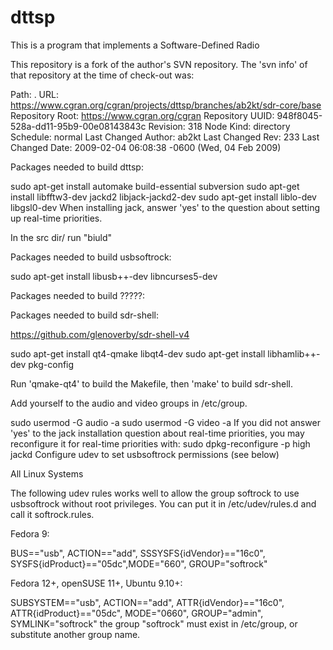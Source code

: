# dttsp
This is a program that implements a Software-Defined Radio

This repository is a fork of the author's SVN repository.  The 'svn info'
of that repository at the time of check-out was:

Path: .
URL: https://www.cgran.org/cgran/projects/dttsp/branches/ab2kt/sdr-core/base
Repository Root: https://www.cgran.org/cgran
Repository UUID: 948f8045-528a-dd11-95b9-00e08143843c
Revision: 318
Node Kind: directory
Schedule: normal
Last Changed Author: ab2kt
Last Changed Rev: 233
Last Changed Date: 2009-02-04 06:08:38 -0600 (Wed, 04 Feb 2009)


Packages needed to build dttsp:

sudo apt-get install automake build-essential subversion 
sudo apt-get install libfftw3-dev jackd2 libjack-jackd2-dev 
sudo apt-get install liblo-dev libgsl0-dev
When installing jack, answer 'yes' to the question about setting up real-time priorities.

In the src dir/ run "biuld"

Packages needed to build usbsoftrock:

sudo apt-get install libusb++-dev libncurses5-dev

Packages needed to build ?????:

Packages needed to build sdr-shell:

https://github.com/glenoverby/sdr-shell-v4

sudo apt-get install qt4-qmake libqt4-dev 
sudo apt-get install libhamlib++-dev pkg-config

Run 'qmake-qt4' to build the Makefile, then 'make' to build sdr-shell.

Add yourself to the audio and video groups in /etc/group.

sudo usermod -G audio -a sudo usermod -G video -a
If you did not answer 'yes' to the jack installation question about real-time priorities, you may reconfigure it for real-time priorities with:
sudo dpkg-reconfigure -p high jackd
Configure udev to set usbsoftrock permissions (see below)

All Linux Systems

The following udev rules works well to allow the group softrock to use usbsoftrock without root privileges. You can put it in /etc/udev/rules.d and call it softrock.rules.

Fedora 9:

BUS=="usb", ACTION=="add", SSSYSFS{idVendor}=="16c0", SYSFS{idProduct}=="05dc",MODE="660", GROUP="softrock"

Fedora 12+, openSUSE 11+, Ubuntu 9.10+:

SUBSYSTEM=="usb", ACTION=="add", ATTR{idVendor}=="16c0", ATTR{idProduct}=="05dc", MODE="0660", GROUP="admin", SYMLINK="softrock"
the group "softrock" must exist in /etc/group, or substitute another group name.


